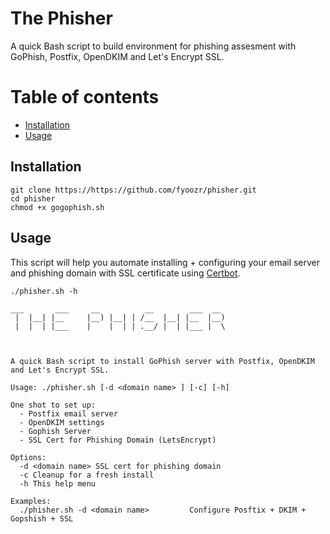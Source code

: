 # The Phisher
A quick Bash script to build environment for phishing assesment with GoPhish, Postfix, OpenDKIM and Let's Encrypt SSL. 

Table of contents
=================

<!--ts-->
   * [Installation](#installation)
   * [Usage](#usage)
<!--te-->

## Installation

```
git clone https://https://github.com/fyoozr/phisher.git
cd phisher
chmod +x gogophish.sh
```

## Usage

This script will help you automate installing + configuring your email server and phishing domain with SSL certificate using [Certbot](https://github.com/certbot/certbot).

```
./phisher.sh -h

___       ___     __          __        ___  __
 |  |__| |__     |__) |__| | /__  |__| |__  |__)
 |  |  | |___    |    |  | | .__/ |  | |___ |  \



A quick Bash script to install GoPhish server with Postfix, OpenDKIM and Let's Encrypt SSL.

Usage: ./phisher.sh [-d <domain name> ] [-c] [-h]

One shot to set up:
  - Postfix email server
  - OpenDKIM settings
  - Gophish Server
  - SSL Cert for Phishing Domain (LetsEncrypt)

Options:
  -d <domain name> SSL cert for phishing domain
  -c Cleanup for a fresh install
  -h This help menu

Examples:
  ./phisher.sh -d <domain name>			Configure Posftix + DKIM + Gopshish + SSL
  ```
